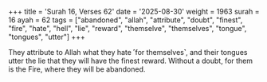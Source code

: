 +++
title = 'Surah 16, Verses 62'
date = '2025-08-30'
weight = 1963
surah = 16
ayah = 62
tags = ["abandoned", "allah", "attribute", "doubt", "finest", "fire", "hate", "hell", "lie", "reward", "themselve", "themselves", "tongue", "tongues", "utter"]
+++

They attribute to Allah what they hate ˹for themselves˺, and their tongues utter the lie that they will have the finest reward. Without a doubt, for them is the Fire, where they will be abandoned.